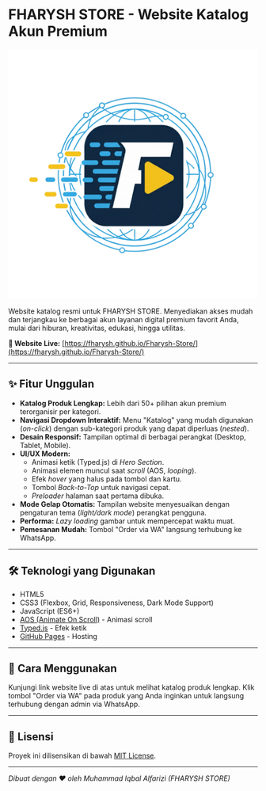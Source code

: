 # FHARYSH STORE - Website Katalog Akun Premium

![FHARYSH STORE Logo](images/favicon.ico)

Website katalog resmi untuk FHARYSH STORE. Menyediakan akses mudah dan terjangkau ke berbagai akun layanan digital premium favorit Anda, mulai dari hiburan, kreativitas, edukasi, hingga utilitas.

**🔗 Website Live:** [https://fharysh.github.io/Fharysh-Store/](https://fharysh.github.io/Fharysh-Store/)

---

## ✨ Fitur Unggulan

* **Katalog Produk Lengkap:** Lebih dari 50+ pilihan akun premium terorganisir per kategori.
* **Navigasi Dropdown Interaktif:** Menu "Katalog" yang mudah digunakan (_on-click_) dengan sub-kategori produk yang dapat diperluas (_nested_).
* **Desain Responsif:** Tampilan optimal di berbagai perangkat (Desktop, Tablet, Mobile).
* **UI/UX Modern:**
    * Animasi ketik (Typed.js) di _Hero Section_.
    * Animasi elemen muncul saat _scroll_ (AOS, _looping_).
    * Efek _hover_ yang halus pada tombol dan kartu.
    * Tombol _Back-to-Top_ untuk navigasi cepat.
    * _Preloader_ halaman saat pertama dibuka.
* **Mode Gelap Otomatis:** Tampilan website menyesuaikan dengan pengaturan tema (_light/dark mode_) perangkat pengguna.
* **Performa:** _Lazy loading_ gambar untuk mempercepat waktu muat.
* **Pemesanan Mudah:** Tombol "Order via WA" langsung terhubung ke WhatsApp.

---

## 🛠️ Teknologi yang Digunakan

* HTML5
* CSS3 (Flexbox, Grid, Responsiveness, Dark Mode Support)
* JavaScript (ES6+)
* [AOS (Animate On Scroll)](https://michalsnik.github.io/aos/) - Animasi scroll
* [Typed.js](https://mattboldt.com/demos/typed-js/) - Efek ketik
* [GitHub Pages](https://pages.github.com/) - Hosting

---

## 🚀 Cara Menggunakan

Kunjungi link website live di atas untuk melihat katalog produk lengkap. Klik tombol "Order via WA" pada produk yang Anda inginkan untuk langsung terhubung dengan admin via WhatsApp.

---

## 📄 Lisensi

Proyek ini dilisensikan di bawah [MIT License](LICENSE).

---

_Dibuat dengan ❤️ oleh Muhammad Iqbal Alfarizi (FHARYSH STORE)_
